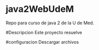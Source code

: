 # java2WebUdeM
Repo para curso de java 2 de la U de Med.

#Descripcion
Este proyecto resuelve

#configuracion
Descargar archivos
